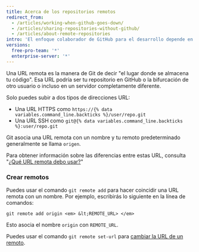 ```yaml
---
title: Acerca de los repositorios remotos
redirect_from:
  - /articles/working-when-github-goes-down/
  - /articles/sharing-repositories-without-github/
  - /articles/about-remote-repositories
intro: 'El enfoque colaborador de GitHub para el desarrollo depende en publicar confirmaciones de cambios desde tu repositorio local para que otras personas lo vean, lo extraigan y lo actualicen.'
versions:
  free-pro-team: '*'
  enterprise-server: '*'
---
```


Una URL remota es la manera de Git de decir "el lugar donde se almacena tu código". Esa URL podría ser tu repositorio en GitHub o la bifurcación de otro usuario o incluso en un servidor completamente diferente.

Solo puedes subir a dos tipos de direcciones URL:

* Una URL HTTPS como `https://{% data variables.command_line.backticks %}/user/repo.git`
* Una URL SSH como `git@{% data variables.command_line.backticks %}:user/repo.git`

Git asocia una URL remota con un nombre y tu remoto predeterminado generalmente se llama `origen`.

Para obtener información sobre las diferencias entre estas URL, consulta "[¿Qué URL remota debo usar?](/articles/which-remote-url-should-i-use)"

### Crear remotos

Puedes usar el comando `git remote add` para hacer coincidir una URL remota con un nombre. Por ejemplo, escribirás lo siguiente en la línea de comandos:

```shell
git remote add origin <em> &lt;REMOTE_URL> </em>
```

Esto asocia el nombre `origin` con `REMOTE_URL`.

Puedes usar el comando `git remote set-url` para [cambiar la URL de un remoto](/articles/changing-a-remote-s-url).

